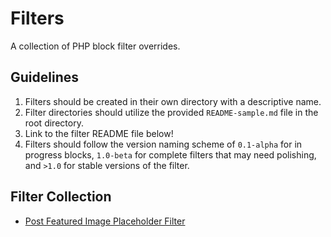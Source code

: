 # Filters

A collection of PHP block filter overrides.

## Guidelines

1. Filters should be created in their own directory with a descriptive name.
1. Filter directories should utilize the provided `README-sample.md` file in the root directory.
1. Link to the filter README file below!
1. Filters should follow the version naming scheme of `0.1-alpha` for in progress blocks, `1.0-beta` for complete filters that may need polishing, and `>1.0` for stable versions of the filter.

## Filter Collection

- [Post Featured Image Placeholder Filter](./post-featured-image/README.md)